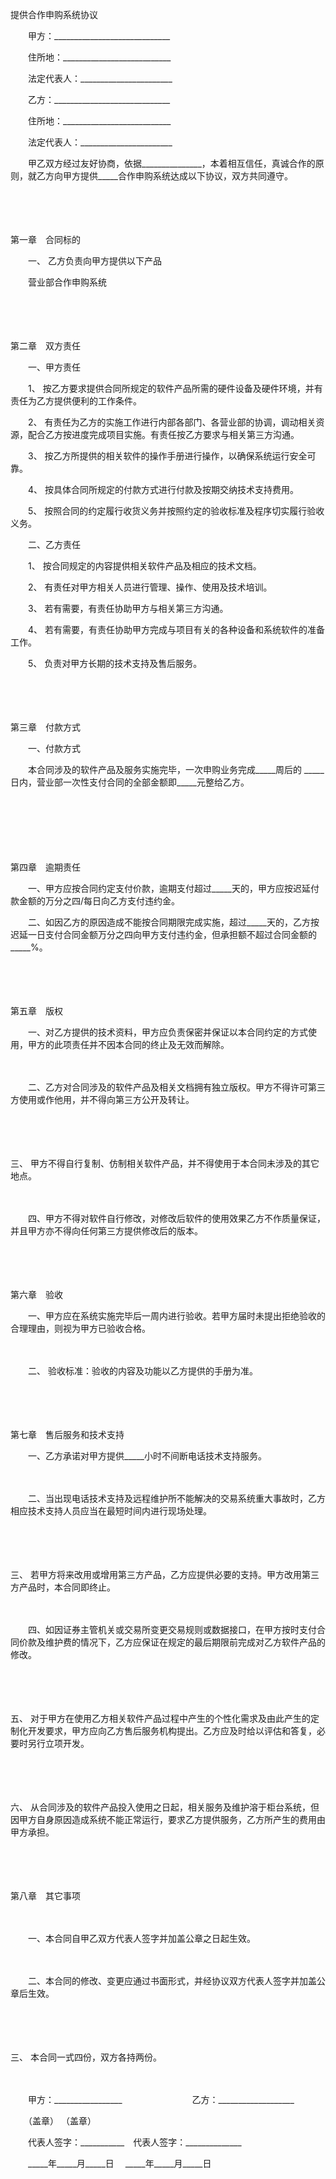 



提供合作申购系统协议



 

　　甲方：_____________________________

　　住所地：___________________________

　　法定代表人：_______________________　　

　　乙方：_____________________________

　　住所地：___________________________

　　法定代表人：_______________________　　

　　甲乙双方经过友好协商，依据_______________，本着相互信任，真诚合作的原则，就乙方向甲方提供_____合作申购系统达成以下协议，双方共同遵守。

　　

　　


 第一章　合同标的



　　一、 乙方负责向甲方提供以下产品　　

　　营业部合作申购系统

　　

　　


 第二章　双方责任



　　一、甲方责任　　

　　1、 按乙方要求提供合同所规定的软件产品所需的硬件设备及硬件环境，并有责任为乙方提供便利的工作条件。

　　2、 有责任为乙方的实施工作进行内部各部门、各营业部的协调，调动相关资源，配合乙方按进度完成项目实施。有责任按乙方要求与相关第三方沟通。

　　3、 按乙方所提供的相关软件的操作手册进行操作，以确保系统运行安全可靠。

　　4、 按具体合同所规定的付款方式进行付款及按期交纳技术支持费用。

　　5、 按照合同的约定履行收货义务并按照约定的验收标准及程序切实履行验收义务。

　　二、乙方责任　　

　　1、 按合同规定的内容提供相关软件产品及相应的技术文档。

　　2、 有责任对甲方相关人员进行管理、操作、使用及技术培训。

　　3、 若有需要，有责任协助甲方与相关第三方沟通。

　　4、 若有需要，有责任协助甲方完成与项目有关的各种设备和系统软件的准备工作。

　　5、 负责对甲方长期的技术支持及售后服务。

　　

　　


 第三章　付款方式



　　一、付款方式

　　本合同涉及的软件产品及服务实施完毕，一次申购业务完成_____周后的 _____日内，营业部一次性支付合同的全部金额即_____元整给乙方。

　　

　　

　　


 第四章　逾期责任



　　一、甲方应按合同约定支付价款，逾期支付超过_____天的，甲方应按迟延付款金额的万分之四/每日向乙方支付违约金。

　　二、如因乙方的原因造成不能按合同期限完成实施，超过_____天的，乙方按迟延一日支付合同金额万分之四向甲方支付违约金，但承担额不超过合同金额的_____%。

　　

　　


 第五章　版权



　　一、对乙方提供的技术资料，甲方应负责保密并保证以本合同约定的方式使用，甲方的此项责任并不因本合同的终止及无效而解除。

　　

　　二、乙方对合同涉及的软件产品及相关文档拥有独立版权。甲方不得许可第三方使用或作他用，并不得向第三方公开及转让。

　　

　　

三、
甲方不得自行复制、仿制相关软件产品，并不得使用于本合同未涉及的其它地点。

　　

　　四、甲方不得对软件自行修改，对修改后软件的使用效果乙方不作质量保证，并且甲方亦不得向任何第三方提供修改后的版本。

　　

　　


 第六章　验收



　　一、甲方应在系统实施完毕后一周内进行验收。若甲方届时未提出拒绝验收的合理理由，则视为甲方已验收合格。

　　

　　二、 验收标准：验收的内容及功能以乙方提供的手册为准。

　　

　　


 第七章　售后服务和技术支持



　　一、乙方承诺对甲方提供_____小时不间断电话技术支持服务。

　　

　　二、当出现电话技术支持及远程维护所不能解决的交易系统重大事故时，乙方相应技术支持人员应当在最短时间内进行现场处理。

　　

　　

三、
若甲方将来改用或增用第三方产品，乙方应提供必要的支持。甲方改用第三方产品时，本合同即终止。

　　

　　四、如因证券主管机关或交易所变更交易规则或数据接口，在甲方按时支付合同价款及维护费的情况下，乙方应保证在规定的最后期限前完成对乙方软件产品的修改。

　　

　　

五、
对于甲方在使用乙方相关软件产品过程中产生的个性化需求及由此产生的定制化开发要求，甲方应向乙方售后服务机构提出。乙方应及时给以评估和答复，必要时另行立项开发。

　　

　　

六、
从合同涉及的软件产品投入使用之日起，相关服务及维护溶于柜台系统，但因甲方自身原因造成系统不能正常运行，要求乙方提供服务，乙方所产生的费用由甲方承担。

　　

　　


 第八章　其它事项



　　

　　一、本合同自甲乙双方代表人签字并加盖公章之日起生效。

　　

　　二、本合同的修改、变更应通过书面形式，并经协议双方代表人签字并加盖公章后生效。

　　

　　

三、
本合同一式四份，双方各持两份。　　

　　

　　甲方：_________________　　　　　　　　乙方：___________________

　　（盖章） （盖章）

　　代表人签字：___________　代表人签字：______________

　　_____年_____月_____日　 _____年_____月_____日